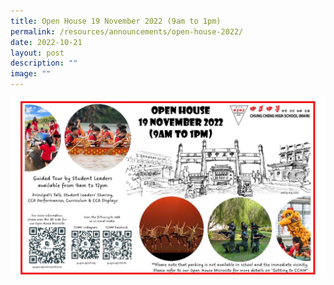 ```yaml
---
title: Open House 19 November 2022 (9am to 1pm)
permalink: /resources/announcements/open-house-2022/
date: 2022-10-21
layout: post
description: ""
image: ""
---
```

<img src="/images/Open-House-2022-Poster.jpg" alt="Open House 2022" style="width: auto">